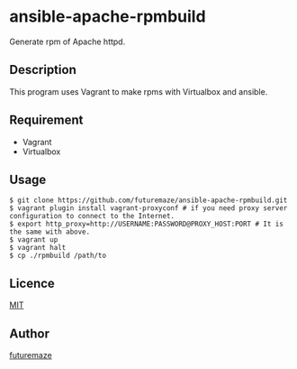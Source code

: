 ansible-apache-rpmbuild
====

Generate rpm of Apache httpd.

## Description
This program uses Vagrant to make rpms with Virtualbox and ansible.

## Requirement
* Vagrant
* Virtualbox

## Usage
    $ git clone https://github.com/futuremaze/ansible-apache-rpmbuild.git
    $ vagrant plugin install vagrant-proxyconf # if you need proxy server configuration to connect to the Internet.
    $ export http_proxy=http://USERNAME:PASSWORD@PROXY_HOST:PORT # It is the same with above.
    $ vagrant up
    $ vagrant halt
    $ cp ./rpmbuild /path/to

## Licence

[MIT](https://github.com/futuremaze/ansible-apache-rpmbuild/blob/master/LICENSE)

## Author

[futuremaze](https://github.com/futuremaze)

